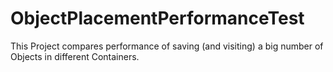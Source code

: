 # ObjectPlacementPerformanceTest
This Project compares performance of saving (and visiting) a big number of Objects in different Containers.
